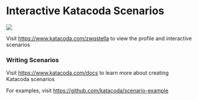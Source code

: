 # Interactive Katacoda Scenarios

[![](http://shields.katacoda.com/katacoda/zwqstella/count.svg)](https://www.katacoda.com/zwqstella "Get your profile on Katacoda.com")

Visit https://www.katacoda.com/zwqstella to view the profile and interactive scenarios

### Writing Scenarios
Visit https://www.katacoda.com/docs to learn more about creating Katacoda scenarios

For examples, visit https://github.com/katacoda/scenario-example
